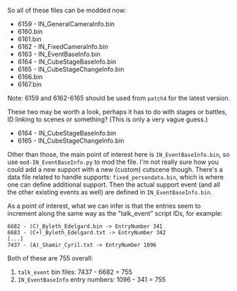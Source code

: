 So all of these files can be modded now:

* 6159 - IN_GeneralCameraInfo.bin
* 6160.bin
* 6161.bin
* 6162 - IN_FixedCameraInfo.bin
* 6163 - IN_EventBaseInfo.bin
* 6164 - IN_CubeStageBaseInfo.bin
* 6165 - IN_CubeStageChangeInfo.bin
* 6166.bin
* 6167.bin

Note: 6159 and 6162-6165 should be used from `patch4` for the latest version.

These two may be worth a look, perhaps it has to do with stages or battles, ID linking to scenes or something? (This is only a very vague guess.)
 * 6164 - IN_CubeStageBaseInfo.bin
 * 6165 - IN_CubeStageChangeInfo.bin

Other than those, the main point of interest here is `IN_EventBaseInfo.bin`, so use `mod-IN_EventBaseInfo.py` to mod the file. I'm not really sure how you could add a new support with a new (custom) cutscene though. There's a data file related to handle supports: `fixed_persondata.bin`, which is where one can define additional support. Then the actual support event (and all the other existing events as well) are defined in `IN_EventBaseInfo.bin`.

As a point of interest, what we can infer is that the entries seem to increment along the same way as the "talk_event" script IDs, for example:

```
6682 - (C)_Byleth_Edelgard.bin -> EntryNumber 341
6683 - (C+)_Byleth_Edelgard.txt -> EntryNumber 342
[...]
7437 - (A)_Shamir_Cyril.txt -> EntryNumber 1096
```

Both of these are 755 overall:
 1. `talk_event` bin files: 7437 - 6682 = 755
 2. `IN_EventBaseInfo` entry numbers: 1096 - 341 = 755
